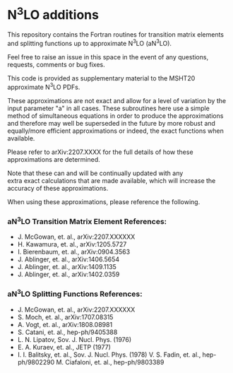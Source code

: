 # N<sup>3</sup>LO additions

This repository contains the Fortran routines for transition matrix elements and splitting functions up to approximate N<sup>3</sup>LO (aN<sup>3</sup>LO).

Feel free to raise an issue in this space in the event of any questions, requests, comments or bug fixes.

This code is provided as supplementary material to the MSHT20 
approximate N<sup>3</sup>LO PDFs.

These approximations are not exact and allow for a level of 
variation by the input parameter "a" in all cases. These 
subroutines here use a simple method of simultaneous equations in
order to produce the approximations and therefore may well 
be superseded in the future by more robust and equally/more 
efficient approximations or indeed, the exact functions when 
available.

Please refer to arXiv:2207.XXXX for the full details of how these
approximations are determined.

Note that these can and will be continually updated with any  
extra exact calculations that are made available, which will 
increase the accuracy of these approximations.

When using these approximations, please reference the following.

### aN<sup>3</sup>LO Transition Matrix Element References:

- J. McGowan, et. al., arXiv:2207.XXXXXX
- H. Kawamura, et. al., arXiv:1205.5727
- I. Bierenbaum, et. al., arXiv:0904.3563
- J. Ablinger, et. al., arXiv:1406.5654
- J. Ablinger, et. al., arXiv:1409.1135
- J. Ablinger, et. al., arXiv:1402.0359

### aN<sup>3</sup>LO Splitting Functions References:

- J. McGowan, et. al., arXiv:2207.XXXXXX
- S. Moch, et. al., arXiv:1707.08315
- A. Vogt, et. al., arXiv:1808.08981
- S. Catani, et. al., hep-ph/9405388
- L. N. Lipatov, Sov. J. Nucl. Phys. (1976)
- E. A. Kuraev, et. al., JETP (1977)
- I. I. Balitsky, et. al., Sov. J. Nucl. Phys. (1978)
V. S. Fadin, et. al., hep-ph/9802290
M. Ciafaloni, et. al., hep-ph/9803389
